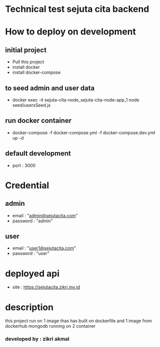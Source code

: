 # Technical test sejuta cita backend

# How to deploy on development

## initial project
- Pull this project
- install docker
- install docker-compose
## to seed admin and user data
- docker exec -it sejuta-cita-node_sejuta-cita-node-app_1 node seed/usersSeed.js
## run docker container
- docker-compose -f docker-compose.yml -f docker-compose.dev.yml up -d 
## default development
- port : 3000

# Credential
## admin
- email : "admin@sejutacita.com"
- password : "admin"
## user
- email : "user1@sejutacita.com"
- password : "user"

# deployed api
- site : https://sejutacita.zikri.my.id

# description
this project run on 1 image thas has built on dockerfile and  1 image from dockerhub mongodb running on 2 container 

### developed by : zikri akmal